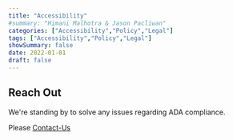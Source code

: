 ```yaml
---
title: "Accessibility"
#summary: "Himani Malhotra & Jason Pacliwan"
categories: ["Accessibility","Policy","Legal"]
tags: ["Accessibility","Policy","Legal"]
showSummary: false
date: 2022-01-01
draft: false
---
```


## Reach Out
We're standing by to solve any issues regarding ADA compliance.

Please [Contact-Us](/contact-us/)

